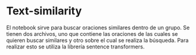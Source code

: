 # Text-similarity

El notebook sirve para buscar oraciones similares dentro de un grupo. Se tienen dos archivos, uno que contiene las oraciones de las cuales se quieren buscar similares y otro sobre el cual se realiza la búsqueda. Para realizar esto se utiliza la librería sentence transformers. 

